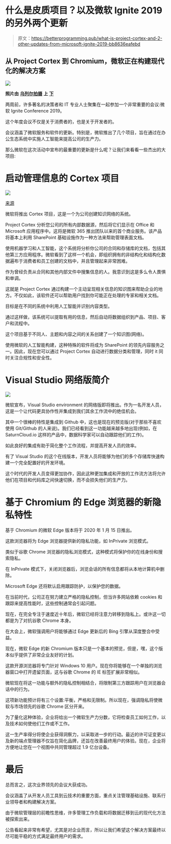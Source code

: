 # 什么是皮质项目？以及微软 Ignite 2019 的另外两个更新

> 原文：<https://betterprogramming.pub/what-is-project-cortex-and-2-other-updates-from-microsoft-ignite-2019-bb8636eafebd>

## 从 Project Cortex 到 Chromium，微软正在构建现代化的解决方案

![](img/dd13859d9a85562b586cc816e8b4a48b.png)

**照片由** [**乌列尔拍摄**](https://unsplash.com/@soberanes?utm_source=unsplash&utm_medium=referral&utm_content=creditCopyText) **上** [**下**](https://unsplash.com/s/photos/technology?utm_source=unsplash&utm_medium=referral&utm_content=creditCopyText)

两周前，许多著名的决策者和 IT 专业人士聚集在一起参加一个非常重要的会议:微软 Ignite Conference 2019。

这个年度会议不仅是关于消费者的，也是关于开发者的。

会议涵盖了微软服务和软件的更新。特别是，微软推出了几个项目，旨在通过在办公生态系统中实施人工智能来提高公司的生产力。

那么微软在这次活动中宣布的最重要的更新是什么呢？让我们来看看一些杰出的大项目:

# 启动管理信息的 Cortex 项目

![](img/dff266270eec998930274e8a568b4114.png)

[来源](https://resources.techcommunity.microsoft.com/project-cortex-microsoft-365/)

微软将推出 Cortex 项目，这是一个为公司创建知识网络的系统。

Project Cortex 分析您公司的所有内部数据源，然后将它们显示在 Office 和 Microsoft 应用程序中。这将是微软 365 推出团队以来的首个商业服务。该产品将基本上利用 SharePoint 基础设施作为一种方法来帮助管理表面文档。

使用机器学习和人工智能，这个系统将分析你公司的合同和存储库的文档，包括其他第三方应用程序。微软看到了这样一个机会，即组织拥有的非结构化和结构化数据遍布于消费者和员工创建的文档中，并且管理起来非常困难。

作为曾经负责从合同和其他内部文件中搜集信息的人。我意识到这是多么令人畏惧和单调。

这就是 Project Cortex 通过构建一个主动呈现相关信息的知识图来帮助企业的地方。不仅如此，该软件还可以帮助用户找到你可能正在处理的专家和相关文档。

目标是在不同的系统中利用人工智能并识别内容类型。

通过这样做，该系统可以提取有用的信息，然后自动将数据组织到产品、项目、客户和流程中。

这个项目基于不同人、主题和内容之间的关系创建了一个知识图(网络)。

使用微软的人工智能构建，这种特殊的软件将成为 SharePoint 的领先内容服务之一。因此，现在您可以通过 Project Cortex 自动进行数据分类和管理，同时 it 同时关注合规性和安全性。

# Visual Studio 网络版简介

![](img/94fd6c707370d9d823b04859ca7d5c63.png)

微软宣布，Visual Studio environment 的网络版即将推出。作为一名开发人员，这是一个让代码更具协作性并集成到我们其余工作流中的绝佳机会。

其中一个很棒的特性是集成到 Github 中，这也是现在的预览版(对于那些不喜欢使用 Git/Github 的人来说)。我们已经看到这一功能越来越多地出现(例如，在 SaturnCloud.io 这样的产品中，数据科学家可以自动跟踪他们的工作)。

如此良好的集成有助于简化整个工作流程，并提高开发人员的效率。

有了 Visual Studio 的这个在线版本，开发人员将能够为他们的多个存储库快速构建一个完全配置好的开发环境。

这个时代的开发人员变得更加协作，因此这种更加集成和开放的工作流方法将允许他们在项目和代码库之间快速切换，而不会损失他们的生产力。

# 基于 Chromium 的 Edge 浏览器的新隐私特性

基于 Chromium 的微软 Edge 版本将于 2020 年 1 月 15 日推出。

这款浏览器将为 Edge 浏览器提供新的隐私功能，如 InPrivate 浏览模式。

类似于谷歌 Chrome 浏览器的隐私浏览模式，这种模式将保护你的在线身份和搜索隐私。

在 InPrivate 模式下，关闭浏览器后，浏览会话的所有信息都将从本地计算机中删除。

Microsoft Edge 还将默认启用跟踪防护，以保护您的数据。

在当前时代，公司正在努力建立严格的隐私控制，但当许多网站依赖 cookies 和跟踪来提高性能时，这些控制通常会引起问题。

现在，在完全专注于速度近十年后，微软已经将注意力转移到隐私上。或许这一切都是为了对抗谷歌 Chrome 本身。

在大会上，微软强调用户将能够通过 Edge 更新后的 Bing 引擎从深度整合中受益。

现在，微软 Edge 的新 Chromium 版本只是一个基本的预览，但是，嘿，这个版本似乎提供了非常企业友好的计划。

这款开源浏览器将专门针对 Windows 10 用户。现在你将能够在一个单独的浏览器窗口中打开遗留页面，这与谷歌 Chrome 的 IE 标签扩展非常相似。

微软现在将这一功能与额外的隐私控制相结合，将限制第三方跟踪用户在浏览器会话中的行为。

这项新功能预计将有三个设置:平衡，严格和无限制。所以现在，强调隐私将使微软与市场领先的谷歌 Chrome 区分开来。

为了量化这种体验，企业将给出一个微软生产力分数，它将检查员工如何工作，以及技术如何使他们工作或不工作。

这一生产率得分将使企业获得洞察力，以采取进一步的行动。最近的许可证变更以及新的端点管理器不仅旨在简化品牌，还旨在改善最终用户的体验。现在，企业将方便地让您在一个视图中共同管理超过 1.9 亿台设备。

# 最后

总而言之，这次业界领先的会议大获成功。

会议涵盖了从开发人员工具到云技术的重要方面，重点关注管理基础设施、联系行业领导者和构建解决方案。

由于微软管理层的前瞻性思维，许多管理工作负载和将数据迁移到云的现代化方法被探索出来。

公告看起来非常有希望，尤其是对企业而言，所以让我们希望这个解决方案最终以尽可能平稳的方式满足最终用户的需求。